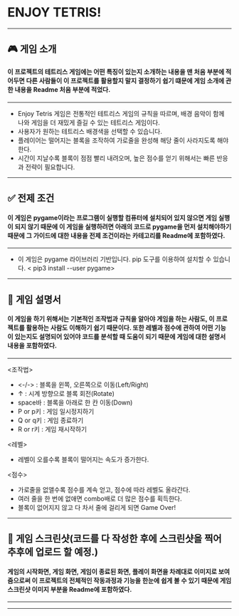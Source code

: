 # ENJOY TETRIS!
 ----
 ## 🎮 게임 소개
 #### 이 프로젝트의 테트리스 게임에는 어떤 특징이 있는지 소개하는 내용을 맨 처음 부분에 적어두면 다른 사람들이 이 프로젝트를 활용할지 말지 결정하기 쉽기 떄문에 게임 소개에 관한 내용을 Readme 처음 부분에 적었다.
 ---
 - Enjoy Tetris 게임은 전통적인 테트리스 게임의 규칙을 따르며, 배경 음악이 함께 나와 게임을 더 재밌게 즐길 수 있는 테트리스 게임이다.
 - 사용자가 원하는 테트리스 배경색을 선택할 수 있습니다.
 - 플레이어는 떨어지는 블록을 조작하여 가로줄을 완성해 해당 줄이 사라지도록 해야 한다.
 - 시간이 지날수록 블록이 점점 빨리 내려오며, 높은 점수를 얻기 위해서는 빠른 반응과 전략이 필요합니다.
 ---
 ## ✅ 전제 조건 
 #### 이 게임은 pygame이라는 프로그램이 실행할 컴퓨터에 설치되어 있지 않으면 게임 실행이 되지 않기 때문에 이 게임을 실행하려면 아래의 코드로 pygame을 먼저 설치해야하기 때문에 그 가이드에 대한 내용을 전제 조건이라는 카테고리를 Readme에 포함하였다.
 ---
 - 이 게임은 pygame 라이브러리 기반입니다. pip 도구를 이용하여 설치할 수 있습니다.
 < pip3 install --user pygame>
 ---
 ## 📄 게임 설명서
 #### 이 게임을 하기 위해서는 기본적인 조작법과 규칙을 알아야 게임을 하는 사람도, 이 프로젝트를 활용하는 사람도 이해하기 쉽기 때문이다. 또한 레벨과 점수에 관하여 어떤 기능이 있는지도 설명되어 있어야 코드를 분석할 때 도움이 되기 때문에 게임에 대한 설명서 내용을 포함하였다.
 ---
 <조작법>
 - <-/-> : 블록을 윈쪽, 오른쪽으로 이동(Left/Right)
 - ↑ : 시계 방향으로 블록 회전(Rotate)
 - space바 : 블록을 아래로 한 칸 이동(Down)
 - P or p키 : 게임 일시정지하기
 - Q or q키 : 게임 종료하기
 - R or r키 : 게임 재시작하기

 <레벨>
 - 레벨이 오를수록 블록이 떨어지는 속도가 증가한다.

 <점수>
 - 가로줄을 없앨수록 점수를 계속 얻고, 점수에 따라 레벨도 올라간다.
 - 여러 줄을 한 번에 없애면 combo배로 더 많은 점수를 획득한다.
 - 블록이 없어지지 않고 다 차서 줄에 걸리게 되면 Game Over!
 ---
 ## 📸 게임 스크린샷(코드를 다 작성한 후에 스크린샷을 찍어 추후에 업로드 할 예정.)
 #### 게임의 시작화면, 게임 화면, 게임이 종료된 화면, 플레이 화면을 차례대로 이미지로 보여줌으로써 이 프로젝트의 전체적인 작동과정과 기능을 한눈에 쉽게 볼 수 있기 때문에 게임 스크린샷 이미지 부분을 Readme에 포함하였다.
 ---

 ---
